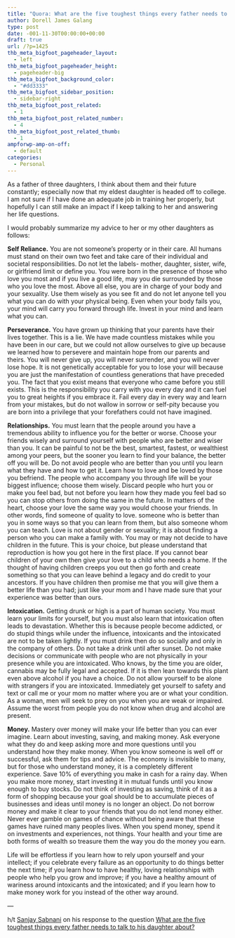 ```yaml
---
title: "Quora: What are the five toughest things every father needs to talk to his daughter about?"
author: Dorell James Galang
type: post
date: -001-11-30T00:00:00+00:00
draft: true
url: /?p=1425
thb_meta_bigfoot_pageheader_layout:
  - left
thb_meta_bigfoot_pageheader_height:
  - pageheader-big
thb_meta_bigfoot_background_color:
  - "#dd3333"
thb_meta_bigfoot_sidebar_position:
  - sidebar-right
thb_meta_bigfoot_post_related:
  - 1
thb_meta_bigfoot_post_related_number:
  - 4
thb_meta_bigfoot_post_related_thumb:
  - 1
ampforwp-amp-on-off:
  - default
categories:
  - Personal
---
```


As a father of three daughters, I think about them and their future constantly; especially now that my eldest daughter is headed off to college. I am not sure if I have done an adequate job in training her properly, but hopefully I can still make an impact if I keep talking to her and answering her life questions.

I would probably summarize my advice to her or my other daughters as follows:

**Self Reliance.** You are not someone&#8217;s property or in their care. All humans must stand on their own two feet and take care of their individual and societal responsibilities. Do not let the labels- mother, daughter, sister, wife, or girlfriend limit or define you. You were born in the presence of those who love you most and if you live a good life, may you die surrounded by those who you love the most. Above all else, you are in charge of your body and your sexuality. Use them wisely as you see fit and do not let anyone tell you what you can do with your physical being. Even when your body fails you, your mind will carry you forward through life. Invest in your mind and learn what you can.

**Perseverance.** You have grown up thinking that your parents have their lives together. This is a lie. We have made countless mistakes while you have been in our care, but we could not allow ourselves to give up because we learned how to persevere and maintain hope from our parents and theirs. You will never give up, you will never surrender, and you will never lose hope. It is not genetically acceptable for you to lose your will because you are just the manifestation of countless generations that have preceded you. The fact that you exist means that everyone who came before you still exists. This is the responsibility you carry with you every day and it can fuel you to great heights if you embrace it. Fail every day in every way and learn from your mistakes, but do not wallow in sorrow or self-pity because you are born into a privilege that your forefathers could not have imagined.

**Relationships.** You must learn that the people around you have a tremendous ability to influence you for the better or worse. Choose your friends wisely and surround yourself with people who are better and wiser than you. It can be painful to not be the best, smartest, fastest, or wealthiest among your peers, but the sooner you learn to find your balance, the better off you will be. Do not avoid people who are better than you until you learn what they have and how to get it. Learn how to love and be loved by those you befriend. The people who accompany you through life will be your biggest influence; choose them wisely. Discard people who hurt you or make you feel bad, but not before you learn how they made you feel bad so you can stop others from doing the same in the future. In matters of the heart, choose your love the same way you would choose your friends. In other words, find someone of quality to love. someone who is better than you in some ways so that you can learn from them, but also someone whom you can teach. Love is not about gender or sexuality; it is about finding a person who you can make a family with. You may or may not decide to have children in the future. This is your choice, but please understand that reproduction is how you got here in the first place. If you cannot bear children of your own then give your love to a child who needs a home. If the thought of having children creeps you out then go forth and create something so that you can leave behind a legacy and do credit to your ancestors. If you have children then promise me that you will give them a better life than you had; just like your mom and I have made sure that your experience was better than ours.

**Intoxication.** Getting drunk or high is a part of human society. You must learn your limits for yourself, but you must also learn that intoxication often leads to devastation. Whether this is because people become addicted, or do stupid things while under the influence, intoxicants and the intoxicated are not to be taken lightly. If you must drink then do so socially and only in the company of others. Do not take a drink until after sunset. Do not make decisions or communicate with people who are not physically in your presence while you are intoxicated. Who knows, by the time you are older, cannabis may be fully legal and accepted. If it is then lean towards this plant even above alcohol if you have a choice. Do not allow yourself to be alone with strangers if you are intoxicated. Immediately get yourself to safety and text or call me or your mom no matter where you are or what your condition. As a woman, men will seek to prey on you when you are weak or impaired. Assume the worst from people you do not know when drug and alcohol are present.

**Money.** Mastery over money will make your life better than you can ever imagine. Learn about investing, saving, and making money. Ask everyone what they do and keep asking more and more questions until you understand how they make money. When you know someone is well off or successful, ask them for tips and advice. The economy is invisible to many, but for those who understand money, it is a completely different experience. Save 10% of everything you make in cash for a rainy day. When you make more money, start investing it in mutual funds until you know enough to buy stocks. Do not think of investing as saving, think of it as a form of shopping because your goal should be to accumulate pieces of businesses and ideas until money is no longer an object. Do not borrow money and make it clear to your friends that you do not lend money either. Never ever gamble on games of chance without being aware that these games have ruined many peoples lives. When you spend money, spend it on investments and experiences, not things. Your health and your time are both forms of wealth so treasure them the way you do the money you earn.

Life will be effortless if you learn how to rely upon yourself and your intellect; if you celebrate every failure as an opportunity to do things better the next time; if you learn how to have healthy, loving relationships with people who help you grow and improve; if you have a healthy amount of wariness around intoxicants and the intoxicated; and if you learn how to make money work for you instead of the other way around.

&#8212;

h/t <a href="http://www.quora.com/Sanjay-Sabnani" rel="nofollow">Sanjay Sabnani</a> on his response to the question [What are the five toughest things every father needs to talk to his daughter about?][1]

[1]: http://www.quora.com/What-are-the-five-toughest-things-every-father-needs-to-talk-to-his-daughter-about/answer/Sanjay-Sabnani

